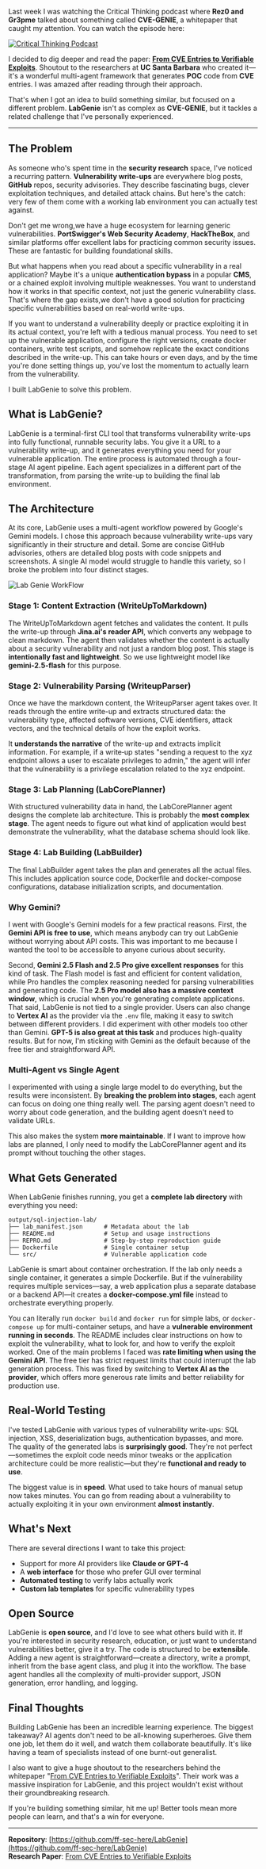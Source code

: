 Last week I was watching the Critical Thinking podcast where **Rez0 and Gr3pme** talked about something called **CVE-GENIE**, a whitepaper that caught my attention. You can watch the episode here: 

[![Critical Thinking Podcast](https://img.youtube.com/vi/l6O_ez2CTOo/0.jpg)](https://www.youtube.com/embed/l6O_ez2CTOo)

I decided to dig deeper and read the paper: [**From CVE Entries to Verifiable Exploits**](https://arxiv.org/pdf/2509.01835). Shoutout to the researchers at **UC Santa Barbara** who created it—it's a wonderful multi-agent framework that generates **POC** code from **CVE** entries. I was amazed after reading through their approach.

That's when I got an idea to build something similar, but focused on a different problem. **LabGenie** isn't as complex as **CVE-GENIE**, but it tackles a related challenge that I've personally experienced.

---

## The Problem

As someone who's spent time in the **security research** space, I've noticed a recurring pattern. **Vulnerability write-ups** are everywhere blog posts, **GitHub** repos, security advisories. They describe fascinating bugs, clever exploitation techniques, and detailed attack chains. But here's the catch: very few of them come with a working lab environment you can actually test against.

Don't get me wrong,we have a huge ecosystem for learning generic vulnerabilities. **PortSwigger's Web Security Academy**, **HackTheBox**, and similar platforms offer excellent labs for practicing common security issues. These are fantastic for building foundational skills.


But what happens when you read about a specific vulnerability in a real application? Maybe it's a unique **authentication bypass** in a popular **CMS**, or a chained exploit involving multiple weaknesses. You want to understand how it works in that specific context, not just the generic vulnerability class. That's where the gap exists,we don't have a good solution for practicing specific vulnerabilities based on real-world write-ups.

If you want to understand a vulnerability deeply or practice exploiting it in its actual context, you're left with a tedious manual process. You need to set up the vulnerable application, configure the right versions, create docker containers, write test scripts, and somehow replicate the exact conditions described in the write-up. This can take hours or even days, and by the time you're done setting things up, you've lost the momentum to actually learn from the vulnerability.

I built LabGenie to solve this problem.

## What is LabGenie?

LabGenie is a terminal-first CLI tool that transforms vulnerability write-ups into fully functional, runnable security labs. You give it a URL to a vulnerability write-up, and it generates everything you need for your vulnerable application.
The entire process is automated through a four-stage AI agent pipeline. Each agent specializes in a different part of the transformation, from parsing the write-up to building the final lab environment.

## The Architecture

At its core, LabGenie uses a multi-agent workflow powered by Google's Gemini models. I chose this approach because vulnerability write-ups vary significantly in their structure and detail. Some are concise GitHub advisories, others are detailed blog posts with code snippets and screenshots. A single AI model would struggle to handle this variety, so I broke the problem into four distinct stages.

![Lab Genie WorkFlow](/images/flowchart.png)

### Stage 1: Content Extraction (WriteUpToMarkdown)

The WriteUpToMarkdown agent fetches and validates the content. It pulls the write-up through **Jina.ai's reader API**, which converts any webpage to clean markdown. The agent then validates whether the content is actually about a security vulnerability and not just a random blog post. This stage is **intentionally fast and lightweight**. So we use lightweight model like **gemini-2.5-flash** for this purpose.

### Stage 2: Vulnerability Parsing (WriteupParser)

Once we have the markdown content, the WriteupParser agent takes over. It reads through the entire write-up and extracts structured data: the vulnerability type, affected software versions, CVE identifiers, attack vectors, and the technical details of how the exploit works.

It **understands the narrative** of the write-up and extracts implicit information. For example, if a write‑up states "sending a request to the xyz endpoint allows a user to escalate privileges to admin," the agent will infer that the vulnerability is a privilege escalation related to the xyz endpoint.

### Stage 3: Lab Planning (LabCorePlanner)

With structured vulnerability data in hand, the LabCorePlanner agent designs the complete lab architecture. This is probably the **most complex stage**. The agent needs to figure out what kind of application would best demonstrate the vulnerability, what the database schema should look like.

### Stage 4: Lab Building (LabBuilder)

The final LabBuilder agent takes the plan and generates all the actual files. This includes application source code, Dockerfile and docker-compose configurations, database initialization scripts, and documentation.

### Why Gemini?

I went with Google's Gemini models for a few practical reasons. First, the **Gemini API is free to use**, which means anybody can try out LabGenie without worrying about API costs. This was important to me because I wanted the tool to be accessible to anyone curious about security.

Second, **Gemini 2.5 Flash and 2.5 Pro give excellent responses** for this kind of task. The Flash model is fast and efficient for content validation, while Pro handles the complex reasoning needed for parsing vulnerabilities and generating code. The **2.5 Pro model also has a massive context window**, which is crucial when you're generating complete applications.
That said, LabGenie is not tied to a single provider. Users can also change to **Vertex AI** as the provider via the `.env` file, making it easy to switch between different providers.
I did experiment with other models too other than Gemini. **GPT-5 is also great at this task** and produces high-quality results. But for now, I'm sticking with Gemini as the default because of the free tier and straightforward API. 

### Multi-Agent vs Single Agent

I experimented with using a single large model to do everything, but the results were inconsistent. By **breaking the problem into stages**, each agent can focus on doing one thing really well. The parsing agent doesn't need to worry about code generation, and the building agent doesn't need to validate URLs.

This also makes the system **more maintainable**. If I want to improve how labs are planned, I only need to modify the LabCorePlanner agent and its prompt without touching the other stages.


## What Gets Generated

When LabGenie finishes running, you get a **complete lab directory** with everything you need:

```
output/sql-injection-lab/
├── lab_manifest.json      # Metadata about the lab
├── README.md              # Setup and usage instructions
├── REPRO.md               # Step-by-step reproduction guide
├── Dockerfile             # Single container setup
└── src/                   # Vulnerable application code
```

LabGenie is smart about container orchestration. If the lab only needs a single container, it generates a simple Dockerfile. But if the vulnerability requires multiple services—say, a web application plus a separate database or a backend API—it creates a **docker-compose.yml file** instead to orchestrate everything properly.

You can literally run `docker build` and `docker run` for simple labs, or `docker-compose up` for multi-container setups, and have a **vulnerable environment running in seconds**. The README includes clear instructions on how to exploit the vulnerability, what to look for, and how to verify the exploit worked.
One of the main problems I faced was **rate limiting when using the Gemini API**. The free tier has strict request limits that could interrupt the lab generation process. This was fixed by switching to **Vertex AI as the provider**, which offers more generous rate limits and better reliability for production use.


## Real-World Testing

I've tested LabGenie with various types of vulnerability write-ups: SQL injection, XSS, deserialization bugs, authentication bypasses, and more. The quality of the generated labs is **surprisingly good**. They're not perfect—sometimes the exploit code needs minor tweaks or the application architecture could be more realistic—but they're **functional and ready to use**.

The biggest value is in **speed**. What used to take hours of manual setup now takes minutes. You can go from reading about a vulnerability to actually exploiting it in your own environment **almost instantly**.

## What's Next

There are several directions I want to take this project:

- Support for more AI providers like **Claude or GPT-4**
- A **web interface** for those who prefer GUI over terminal
- **Automated testing** to verify labs actually work
- **Custom lab templates** for specific vulnerability types

## Open Source

LabGenie is **open source**, and I'd love to see what others build with it. If you're interested in security research, education, or just want to understand vulnerabilities better, give it a try.
The code is structured to be **extensible**. Adding a new agent is straightforward—create a directory, write a prompt, inherit from the base agent class, and plug it into the workflow. The base agent handles all the complexity of multi-provider support, JSON generation, error handling, and logging.

## Final Thoughts

Building LabGenie has been an incredible learning experience. The biggest takeaway? AI agents don't need to be all-knowing superheroes. Give them one job, let them do it well, and watch them collaborate beautifully. It's like having a team of specialists instead of one burnt-out generalist.

I also want to give a huge shoutout to the researchers behind the whitepaper "[From CVE Entries to Verifiable Exploits](https://arxiv.org/pdf/2509.01835)". Their work was a massive inspiration for LabGenie, and this project wouldn't exist without their groundbreaking research.

If you're building something similar, hit me up! Better tools mean more people can learn, and that's a win for everyone.

---

**Repository**: [https://github.com/ff-sec-here/LabGenie](https://github.com/ff-sec-here/LabGenie)  
**Research Paper**: [From CVE Entries to Verifiable Exploits](https://arxiv.org/pdf/2509.01835)